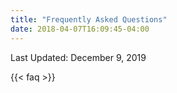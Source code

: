 ```yaml
---
title: "Frequently Asked Questions"
date: 2018-04-07T16:09:45-04:00
---
```


Last Updated: December 9, 2019

{{< faq >}}